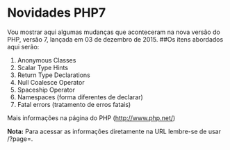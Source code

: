 # Novidades PHP7
Vou mostrar aqui algumas mudanças que aconteceram na nova versão do PHP, versão 7, lançada em 03 de dezembro de 2015. 
##Os itens abordados aqui serão:
1. Anonymous Classes
2. Scalar Type Hints
3. Return Type Declarations
4. Null Coalesce Operator
5. Spaceship Operator
6. Namespaces (forma diferentes de declarar)
7. Fatal errors (tratamento de erros fatais)

Mais informações na página do PHP (http://www.php.net/)

**Nota:** Para acessar as informações diretamente na URL lembre-se de usar /?page=<nome da pasta>.



